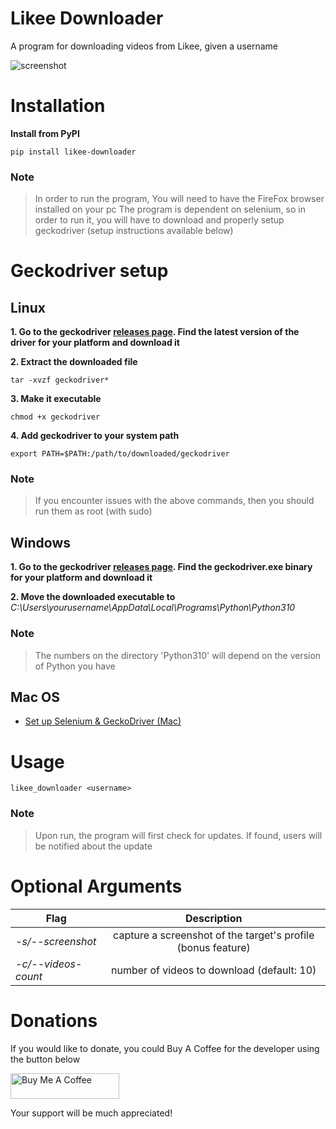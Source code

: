 # Likee Downloader
A program for downloading videos from Likee, given a username

![screenshot](https://user-images.githubusercontent.com/74001397/191549849-07f151c5-4f42-4c71-ae9c-ceabe24c54d3.png)

# Installation
**Install from PyPI**
```
pip install likee-downloader
```

### Note
> In order to run the program, You will need to have the FireFox browser installed on your pc
> The program is dependent on selenium, so in order to run it, you will have to download and properly setup geckodriver (setup instructions available below)
>> 

# Geckodriver setup
## Linux
**1. Go to the geckodriver [releases page](https://github.com/mozilla/geckodriver/releases/). Find the latest version of the driver for your platform and download it**

**2. Extract the downloaded file**
```
tar -xvzf geckodriver*
```

**3. Make it executable**
```
chmod +x geckodriver
```

**4. Add geckodriver to your system path**
```
export PATH=$PATH:/path/to/downloaded/geckodriver
```

### Note
> If you encounter issues with the above commands, then you should run them as root (with sudo)


## Windows
**1. Go to the geckodriver [releases page](https://github.com/mozilla/geckodriver/releases/). Find the geckodriver.exe binary for your platform and download it**

**2. Move the downloaded executable to** *C:\Users\yourusername\AppData\Local\Programs\Python\Python310*

### Note
> The numbers on the directory 'Python310' will depend on the version of Python you have

## Mac OS
* [Set up Selenium & GeckoDriver (Mac)](https://medium.com/dropout-analytics/selenium-and-geckodriver-on-mac-b411dbfe61bc)


# Usage
```
likee_downloader <username>
```

### Note
> Upon run, the program will first check for updates. If found, users will be notified about the update


# Optional Arguments
| Flag | Description |
|---------|:-----------:|
| *-s/--screenshot* | capture a screenshot of the target's profile (bonus feature) |
| *-c/--videos-count* | number of videos to download (default: 10) |

# Donations
If you would like to donate, you could Buy A Coffee for the developer using the button below

<a href="https://www.buymeacoffee.com/189381184" target="_blank"><img src="https://cdn.buymeacoffee.com/buttons/default-orange.png" alt="Buy Me A Coffee" height="41" width="174"></a>

Your support will be much appreciated!
